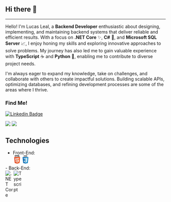 ## Hi there 👋

---

Hello! I'm Lucas Leal, a **Backend Developer** enthusiastic about designing, implementing, and maintaining backend systems that deliver reliable and efficient results. With a focus on **.NET Core** ✨, **C#** 🔧, and **Microsoft SQL Server** 📈, I enjoy honing my skills and exploring innovative approaches to solve problems. My journey has also led me to gain valuable experience with **TypeScript** ☕ and **Python** 🔬, enabling me to contribute to diverse project needs.

I'm always eager to expand my knowledge, take on challenges, and collaborate with others to create impactful solutions. Building scalable APIs, optimizing databases, and refining development processes are some of the areas where I thrive.

### Find Me!
[![Linkedin Badge](https://img.shields.io/badge/linkedin-%230077B5.svg?&style=for-the-badge&logo=linkedin&logoColor=white)](https://www.linkedin.com/in/lucasleal2001/)

<div>
    <img height="180em" src="https://github-readme-stats-sigma-five.vercel.app/api?username=LucasXXI&count_private=true&theme=react&show_icons=true"/>
    <img height="180em" src="https://github-readme-stats-sigma-five.vercel.app/api/top-langs/?username=LucasXXI&theme=react&show_icons=true)](https://github.com/anuraghazra/github-readme-stats"/>
</div>

## Technologies
- Front-End: <div>
    <img align="left" alt="HTML5" width="26px" src="https://raw.githubusercontent.com/github/explore/80688e429a7d4ef2fca1e82350fe8e3517d3494d/topics/html/html.png" />
    <img align="left" alt="CSS3" width="26px" src="https://raw.githubusercontent.com/github/explore/80688e429a7d4ef2fca1e82350fe8e3517d3494d/topics/css/css.png" /> 
<br>    
- Back-End: <div>
<img align="left" alt=".NET Core" width="26px" src="https://e7.pngegg.com/pngimages/328/221/png-clipart-c-programming-language-logo-microsoft-visual-studio-net-framework-javascript-icon-purple-logo-thumbnail.png"/>
<img align="left" alt="Typescript" width="26px" src="https://www.vectorlogo.zone/logos/typescriptlang/typescriptlang-icon.svg"/>
<!--
**LucasXXI/LucasXXI** is a ✨ _special_ ✨ repository because its `README.md` (this file) appears on your GitHub profile.

Here are some ideas to get you started:

- 🔭 I’m currently working on ...
- 🌱 I’m currently learning ...
- 👯 I’m looking to collaborate on ...
- 🤔 I’m looking for help with ...
- 💬 Ask me about ...
- 📫 How to reach me: ...
- 😄 Pronouns: ...
- ⚡ Fun fact: ...
-->

